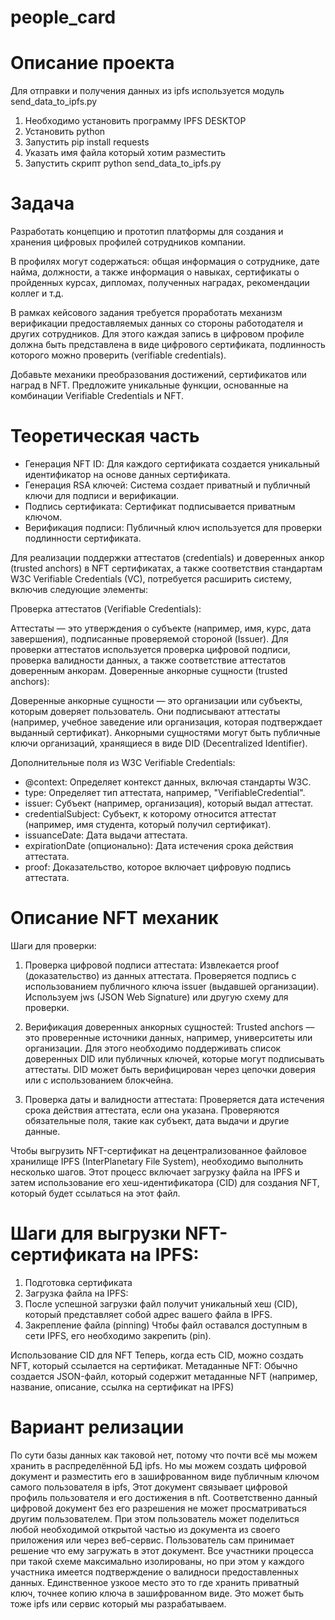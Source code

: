 # people_card

# Описание проекта
Для отправки и получения данных из ipfs используется модуль send_data_to_ipfs.py
 1. Необходимо установить программу IPFS DESKTOP
 2. Установить python
 3. Запустить pip install requests
 4. Указать имя файла который хотим разместить
 5. Запустить скрипт python send_data_to_ipfs.py

# Задача
Разработать концепцию и прототип платформы для создания и хранения цифровых профилей сотрудников компании.

В профилях могут содержаться: общая информация о сотруднике, дате найма, должности, а также информация о навыках, сертификаты о пройденных курсах, дипломах, полученных наградах, рекомендации коллег и т.д.

В рамках кейсового задания требуется проработать механизм верификации предоставляемых данных со стороны работодателя и других сотрудников. Для этого каждая запись в цифровом профиле должна быть представлена в виде цифрового сертификата, подлинность которого можно проверить (verifiable credentials).

Добавьте механики преобразования достижений, сертификатов или наград в NFT. Предложите уникальные функции, основанные на комбинации Verifiable Credentials и NFT.

# Теоретическая часть
- Генерация NFT ID: Для каждого сертификата создается уникальный идентификатор на основе данных сертификата.
- Генерация RSA ключей: Система создает приватный и публичный ключи для подписи и верификации.
- Подпись сертификата: Сертификат подписывается приватным ключом.
- Верификация подписи: Публичный ключ используется для проверки подлинности сертификата.

Для реализации поддержки аттестатов (credentials) и доверенных анкор (trusted anchors) в NFT сертификатах, а также соответствия стандартам W3C Verifiable Credentials (VC), потребуется расширить систему, включив следующие элементы:

Проверка аттестатов (Verifiable Credentials):

Аттестаты — это утверждения о субъекте (например, имя, курс, дата завершения), подписанные проверяемой стороной (Issuer).
Для проверки аттестатов используется проверка цифровой подписи, проверка валидности данных, а также соответствие аттестатов доверенным анкорам.
Доверенные анкорные сущности (trusted anchors):

Доверенные анкорные сущности — это организации или субъекты, которым доверяет пользователь. Они подписывают аттестаты (например, учебное заведение или организация, которая подтверждает выданный сертификат).
Анкорными сущностями могут быть публичные ключи организаций, хранящиеся в виде DID (Decentralized Identifier).

Дополнительные поля из W3C Verifiable Credentials:

 - @context: Определяет контекст данных, включая стандарты W3C.
 - type: Определяет тип аттестата, например, "VerifiableCredential".
 - issuer: Субъект (например, организация), который выдал аттестат.
 - credentialSubject: Субъект, к которому относится аттестат (например, имя студента, который получил сертификат).
 - issuanceDate: Дата выдачи аттестата.
 - expirationDate (опционально): Дата истечения срока действия аттестата.
 - proof: Доказательство, которое включает цифровую подпись аттестата.

# Описание NFT механик
Шаги для проверки:
1. Проверка цифровой подписи аттестата:
Извлекается proof (доказательство) из данных аттестата.
Проверяется подпись с использованием публичного ключа issuer (выдавшей организации).
Используем jws (JSON Web Signature) или другую схему для проверки.

2. Верификация доверенных анкорных сущностей:
Trusted anchors — это проверенные источники данных, например, университеты или организации.
Для этого необходимо поддерживать список доверенных DID или публичных ключей, которые могут подписывать аттестаты.
DID может быть верифицирован через цепочки доверия или с использованием блокчейна.

3. Проверка даты и валидности аттестата:
Проверяется дата истечения срока действия аттестата, если она указана.
Проверяются обязательные поля, такие как субъект, дата выдачи и другие данные.

Чтобы выгрузить NFT-сертификат на децентрализованное файловое хранилище IPFS (InterPlanetary File System), необходимо выполнить несколько шагов. Этот процесс включает загрузку файла на IPFS и затем использование его хеш-идентификатора (CID) для создания NFT, который будет ссылаться на этот файл.

# Шаги для выгрузки NFT-сертификата на IPFS:
 1. Подготовка сертификата
 2. Загрузка файла на IPFS:
 3. После успешной загрузки файл получит уникальный хеш (CID), который представляет собой адрес вашего файла в IPFS.
 4. Закрепление файла (pinning)
Чтобы файл оставался доступным в сети IPFS, его необходимо закрепить (pin).

Использование CID для NFT
Теперь, когда есть CID, можно создать NFT, который ссылается на сертификат.
Метаданные NFT: Обычно создается JSON-файл, который содержит метаданные NFT (например, название, описание, ссылка на сертификат на IPFS)

# Вариант релизации
По сути базы данных как таковой нет, потому что почти всё мы можем хранить в распределённой БД ipfs.
Но мы можем создать цифровой документ и разместить его в зашифрованном виде публичным ключом самого пользователя в ipfs, Этот документ связывает цифровой профиль пользователя и его достижения в nft.
Соответственно данный цифровой документ без его разрешения не может просматриваться другим пользователем.
При этом пользователь может поделиться любой необходимой открытой частью из документа из своего приложения или через веб-сервис.
Пользователь сам принимает решение что ему загружать в этот документ.
Все участники процесса при такой схеме максимально изолированы, но при этом у каждого участника имеется подтверждение о валидноси предоставленных данных.
Единственное узкоое место это то где хранить приватный ключ, точнее копию ключа в зашифрованном виде.
Это может быть тоже ipfs или сервис который мы разрабатываем.

